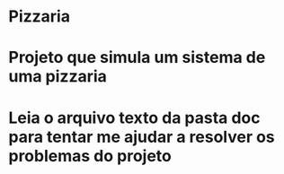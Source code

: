 # Pizzaria
# Projeto que simula um sistema de uma pizzaria
# Leia o arquivo texto da pasta doc para tentar me ajudar a resolver os problemas do projeto
